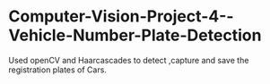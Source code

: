 # Computer-Vision-Project-4--Vehicle-Number-Plate-Detection
Used openCV and Haarcascades to detect ,capture and save the registration plates of Cars. 
